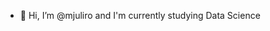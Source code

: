 - 👋 Hi, I’m @mjuliro and I'm currently studying Data Science


<!---
mjuliro/mjuliro is a ✨ special ✨ repository because its `README.md` (this file) appears on your GitHub profile.
You can click the Preview link to take a look at your changes.
--->
